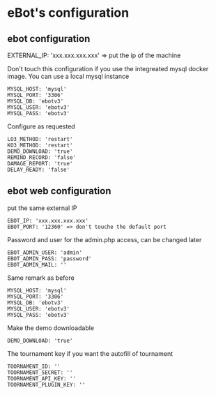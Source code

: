 # eBot's configuration


## ebot configuration


  EXTERNAL_IP: 'xxx.xxx.xxx.xxx' => put the ip of the machine

Don't touch this configuration if you use the integreated mysql docker image.
You can use a local mysql instance 

    MYSQL_HOST: 'mysql'
    MYSQL_PORT: '3306'
    MYSQL_DB: 'ebotv3'
    MYSQL_USER: 'ebotv3'
    MYSQL_PASS: 'ebotv3'

Configure as requested

    LO3_METHOD: 'restart'
    KO3_METHOD: 'restart'
    DEMO_DOWNLOAD: 'true'
    REMIND_RECORD: 'false'
    DAMAGE_REPORT: 'true'
    DELAY_READY: 'false'

## ebot web configuration

put the same external IP

    EBOT_IP: 'xxx.xxx.xxx.xxx'
    EBOT_PORT: '12360' => don't touche the default port

Password and user for the admin.php access, can be changed later

    EBOT_ADMIN_USER: 'admin'
    EBOT_ADMIN_PASS: 'password'
    EBOT_ADMIN_MAIL: ''

Same remark as before

    MYSQL_HOST: 'mysql'
    MYSQL_PORT: '3306'
    MYSQL_DB: 'ebotv3'
    MYSQL_USER: 'ebotv3'
    MYSQL_PASS: 'ebotv3'

Make the demo downloadable 

    DEMO_DOWNLOAD: 'true'

The tournament key if you want the autofill of tournament

    TOORNAMENT_ID: ''
    TOORNAMENT_SECRET: ''
    TOORNAMENT_API_KEY: ''
    TOORNAMENT_PLUGIN_KEY: ''